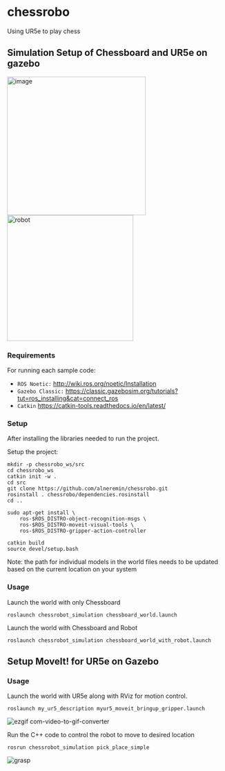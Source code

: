 # chessrobo
Using UR5e to play chess 


## Simulation Setup of Chessboard and UR5e on gazebo


<img width="321" alt="image" src="https://github.com/arunkru1998/chessrobo/assets/114765006/51d7edb9-a888-471c-ba89-d17a0e4db8e4">
<img width="292" alt="robot" src="https://github.com/arunkru1998/chessrobo/assets/114765006/cf5b256c-9625-49ee-97fd-353b25b6acc9">


### Requirements

For running each sample code:
- `ROS Noetic:` http://wiki.ros.org/noetic/Installation
- `Gazebo Classic:` https://classic.gazebosim.org/tutorials?tut=ros_installing&cat=connect_ros
- `Catkin` https://catkin-tools.readthedocs.io/en/latest/

### Setup

After installing the libraries needed to run the project. 

Setup the project:
```
mkdir -p chessrobo_ws/src
cd chessrobo_ws
catkin init -w .
cd src
git clone https://github.com/alneremin/chessrobo.git
rosinstall . chessrobo/dependencies.rosinstall
cd ..

sudo apt-get install \
    ros-$ROS_DISTRO-object-recognition-msgs \
    ros-$ROS_DISTRO-moveit-visual-tools \
    ros-$ROS_DISTRO-gripper-action-controller

catkin build
source devel/setup.bash
```

Note: the path for individual models in the world files needs to be updated based on the current location on your system

### Usage

Launch the world with only Chessboard
```
roslaunch chessrobot_simulation chessboard_world.launch 
```
Launch the world with Chessboard and Robot
```
roslaunch chessrobot_simulation chessboard_world_with_robot.launch 
```
## Setup MoveIt! for UR5e on Gazebo

### Usage

Launch the world with UR5e along with RViz for motion control.
```
roslaunch my_ur5_description myur5_moveit_bringup_gripper.launch

```
![ezgif com-video-to-gif-converter](https://github.com/arunkru1998/chessrobo/assets/114765006/4d048b2e-d9fd-42a0-99ac-d42fe5c5c1d7)

Run the C++ code to control the robot to move to desired location
```
rosrun chessrobot_simulation pick_place_simple
```


![grasp](https://github.com/arunkru1998/chessrobo/assets/114765006/b62323f0-336b-4418-8ee7-98695029eed5)






